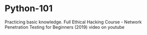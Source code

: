 # Python-101
Practicing basic knowledge. Full Ethical Hacking Course - Network Penetration Testing for Beginners (2019) video on youtube
